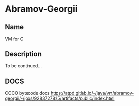 # Abramov-Georgii

## Name
VM for C

## Description
To be continued...

## DOCS
COCO bytecode docs https://atpd.gitlab.io/-/java/vm/abramov-georgii/-/jobs/9283727825/artifacts/public/index.html